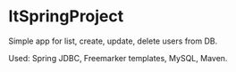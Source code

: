 # ItSpringProject

Simple app for list, create, update, delete users from DB.

Used: Spring JDBC, Freemarker templates, MySQL, Maven.
